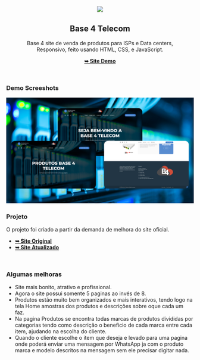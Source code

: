 <div align="center">
  <img src="./readme-images/project-logo.png" />

  <h2 align="center">Base 4 Telecom</h2>

  Base 4 site de venda de produtos para ISPs e Data centers, <br />Responsivo, feito usando HTML, CSS, e JavaScript.

  <a href="https://base4.netlify.app"><strong>➥ Site Demo</strong></a>

</div>

<br />

### Demo Screeshots

![Desktop Demo](assets/images/Design%20sem%20nome.png)

### Projeto

O projeto foi criado a partir da demanda de melhora do site oficial.

* <a href="https://base4telecom.net"><strong>➥ Site Original</strong></a>
* <a href="https://base4.netlify.app"><strong>➥ Site Atualizado</strong></a>

<br/>

### Algumas melhoras

* Site mais bonito, atrativo e profissional.
* Agora o site possui somente 5 paginas ao invés de 8.
* Produtos estão muito bem organizados e mais interativos, tendo logo na tela Home amostras dos produtos e descrições sobre oque cada um faz.
* Na pagina Produtos se encontra todas marcas de produtos divididas por categorias tendo como descrição o beneficio de cada marca entre cada item, ajudando na escolha do cliente.
* Quando o cliente escolhe o item que deseja e levado para uma pagina onde poderá enviar uma mensagem por WhatsApp ja com o produto marca e modelo descritos na mensagem sem ele precisar digitar nada.

